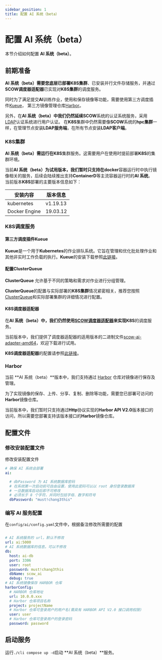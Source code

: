 ```yaml
---
sidebar_position: 1
title: 配置 AI 系统（beta）
---
```


# 配置 AI 系统（beta）

本节介绍如何配置 **AI 系统（beta）**。

## 前期准备

**AI 系统（beta）**需要您底层已部署**K8S集群**、已安装并行文件存储服务，并通过**SCOW调度器适配器**已实现对**K8S集群**的调度服务。

同时为了满足提交**AI**训练作业，使用和保存镜像等功能，需要使用第三方调度插件[Kueue](https://kueue.sigs.k8s.io/docs/)，
第三方镜像管理仓库[Harbor](https://goharbor.io/)。

另外，在**AI 系统（beta）**中我们仍然延续**SCOW**系统的认证系统服务，采用[LDAP](../../config/auth/ldap.md)认证系统进行用户认证。
在**K8S**集群中仍然需要像**SCOW**系统的**hpc集群**一样，在管理节点安装**LDAP服务端**，在所有节点安装**LDAP客户端**。

### K8S集群

**AI 系统（beta）**需运行在**K8S**集群服务。这需要用户在使用时提前部署**K8S**的集群环境。

当前**AI 系统（beta）**为试用版本，我们暂时只支持在**docker**容器运行时中执行镜像相关的服务，后续会陆续推出支持**ContainerD**等主流容器运行时的**AI 系统**。
当前版本**K8S**部署的主要版本信息如下：

| **安装内容** | **版本信息** |
| -- | -- | 
| kubernetes | v1.19.13 |
| Docker Engine | 19.03.12 |

### K8S调度服务

#### 第三方调度插件Kueue

**Kueue**是一个用于**Kubernetes**的作业排队系统。它旨在管理和优化批处理作业和其他非实时工作负载的执行。**Kueue**的安装下载参照[此链接](https://kueue.sigs.k8s.io/docs/installation/)。

#### 配置ClusterQueue

**ClusterQueue** 允许基于不同的策略和需求对作业进行分组管理。

**ClusterQueue**的配置与实际部署的**K8S集群**情况紧密相关，推荐您按照[ClusterQueue](https://kueue.sigs.k8s.io/docs/concepts/cluster_queue/)和实际部署集群的详细情况进行配置。


#### K8S调度器适配器

在**AI 系统（beta）**中，我们仍然使用[SCOW调度器适配器](https://pkuhpc.github.io/SCOW/blog/scow-scheduler-adapter)来实现**K8S**的调度服务。

当前版本中，我们提供了调度器适配器的适用版本的二进制文件[scow-ai-adapter-amd64](https://mirrors.pku.edu.cn/scow/releases/)，欢迎下载进行试用。

**K8S调度器适配器**的配置请参照[此链接](https://github.com/PKUHPC/scow-ai-adapter-config)。

### Harbor

当前 **AI 系统（beta）**版本中，我们支持通过 [Harbor](https://goharbor.io/) 仓库对镜像进行保存及管理。

为了实现镜像的保存、上传、分享、复制、删除等功能，需要您已部署可访问的**Harbor**镜像仓库。

当前版本中，我们暂时只支持通过**Http**协议实现的**Harbor API V2.0**版本接口的访问，所以需要您部署支持该版本接口的**Harbor**镜像仓库。


## 配置文件

### 修改安装配置文件

修改安装配置文件

```yaml title="install.yaml"
# 确保 AI 系统会部署
ai:

  # dbPassword 为 AI 系统数据库密码
  # 在系统第一次启动前可自由设置，使用此密码可以以 root 身份登录数据库
  # 一旦数据库启动后即不可修改
  # 必须长于 8 个字符，并同时包括字母、数字和符号
  dbPassword: "must!chang3this"
```

### 编写 AI 服务配置

在`config/ai/config.yaml`文件中，根据备注修改所需要的配置

```yaml title="config/ai/config.yaml"

# AI 系统服务的 url，默认不修改
url: ai:5000
# AI 系统数据库的信息。可以不修改
db:
  host: ai-db
  port: 3306
  user: root
  password: must!chang3this
  dbName: scow_ai
  debug: true
# AI 系统镜像保存 HARBOR 仓库
harborConfig:
  # HARBOR 仓库地址
  url: 10.0.0.xxx
  # Harbor 仓库项目名称
  project: projectName
  # Harbor 仓库可登录用户的用户名(需具有 HARBOR API V2.0 接口调用权限)
  user: user
  # Harbor 仓库可登录用户的登录密码
  password: password

```

## 启动服务

运行`./cli compose up -d`启动 **AI 系统（beta）**服务。
